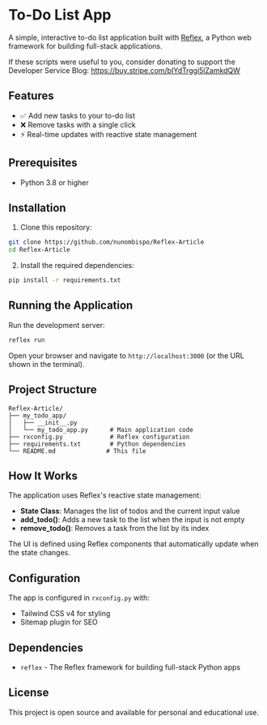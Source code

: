 # To-Do List App

A simple, interactive to-do list application built with [Reflex](https://reflex.dev/), a Python web framework for building full-stack applications.

If these scripts were useful to you, consider donating to support the Developer Service Blog: https://buy.stripe.com/bIYdTrggi5lZamkdQW

## Features

- ✅ Add new tasks to your to-do list
- ❌ Remove tasks with a single click
- ⚡ Real-time updates with reactive state management

## Prerequisites

- Python 3.8 or higher

## Installation

1. Clone this repository:

```bash
git clone https://github.com/nunombispo/Reflex-Article
cd Reflex-Article
```

2. Install the required dependencies:

```bash
pip install -r requirements.txt
```

## Running the Application

Run the development server:

```bash
reflex run
```

Open your browser and navigate to `http://localhost:3000` (or the URL shown in the terminal).

## Project Structure

```
Reflex-Article/
├── my_todo_app/
│   ├── __init__.py
│   └── my_todo_app.py      # Main application code
├── rxconfig.py             # Reflex configuration
├── requirements.txt        # Python dependencies
└── README.md              # This file
```

## How It Works

The application uses Reflex's reactive state management:

- **State Class**: Manages the list of todos and the current input value
- **add_todo()**: Adds a new task to the list when the input is not empty
- **remove_todo()**: Removes a task from the list by its index

The UI is defined using Reflex components that automatically update when the state changes.

## Configuration

The app is configured in `rxconfig.py` with:

- Tailwind CSS v4 for styling
- Sitemap plugin for SEO

## Dependencies

- `reflex` - The Reflex framework for building full-stack Python apps

## License

This project is open source and available for personal and educational use.
